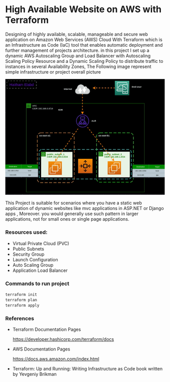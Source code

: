 # High Available Website on AWS with Terraform

  

   Designing of highly available, scalable, manageable and secure web application on Amazon Web Services (AWS) Cloud With Terraform which  is an Infrastructure as Code (IaC) tool that enables automatic deployment and further management of projects architecture. in this project I set up a dynamic AWS Autoscaling Group and Load Balancer with Autoscaling Scaling Policy Resource and a Dynamic Scaling Policy to distribute traffic to  instances in several Availability Zones, The Following image represent simple infrastructure or project overall picture 

![Project Photo](./Arch.gif)

This Project is suitable for scenarios where you have a static web application of dynamic websites like mvc applications in ASP.NET or Django apps , Moreover.  you would generally use such pattern in larger applications, not for small ones or single page applications.

### Resources used:

* Virtual Private Cloud (PVC)
* Public Subnets 
* Security Group
* Launch Configuration
* Auto Scaling Group
* Application Load Balancer 

### Commands to run project 

```bash
terraform init 
terraform plan
terraform apply 
```

### References

* Terraform Documentation Pages 

  https://developer.hashicorp.com/terraform/docs

* AWS Documentation Pages 

  https://docs.aws.amazon.com/index.html

* Terraform: Up and Running: Writing Infrastructure as Code book written  by Yevgeniy Brikman

  

  

  

  

  

  

  

  

  

  

  


